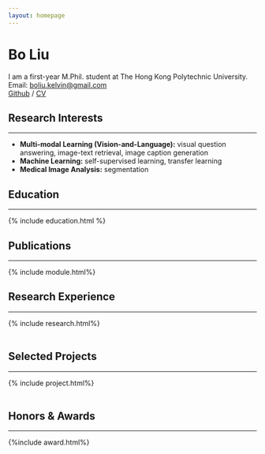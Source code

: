 ```yaml
---
layout: homepage
---
```


# Bo Liu

I am a first-year M.Phil. student at The Hong Kong Polytechnic University.
<br>
Email: boliu.kelvin@gmail.com
<br>
[Github](https://github.com/Awenbocc) / [CV](https://www.baidu.com)

## Research Interests
<HR>

- **Multi-modal Learning (Vision-and-Language):** visual question answering, image-text retrieval, image caption generation
- **Machine Learning:** self-supervised learning, transfer learning
- **Medical Image Analysis:** segmentation 

## Education
<HR>

{% include education.html %}




## Publications
<HR>


{% include module.html%}
<br>


## Research Experience
<HR>
{% include research.html%}
<br>
<br>

## Selected Projects
<HR>
{% include project.html%}

<br>
<br>


## Honors & Awards
<HR>
{%include award.html%}